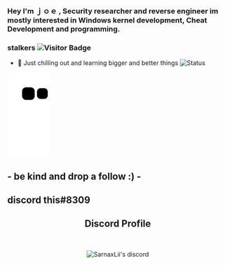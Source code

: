 ### Hey I'm ｊｏｅ , Security researcher and reverse engineer im mostly interested in Windows kernel development, Cheat Development and programming. 

### stalkers ![Visitor Badge](https://visitor-badge.laobi.icu/badge?page_id=DefaultO.DefaultO)
- 🔭 Just chilling out and learning bigger and better things
![Status](https://github-readme-stats.vercel.app/api?username=Skengdoo&show_icons=true&hide_border=true&count_private=true&theme=buefy)




 ![Snake animation](https://github.com/rafaballerini/rafaballerini/blob/output/github-contribution-grid-snake.svg)

## - be kind and drop a follow :) -
## discord this#8309


<h2 align="center">Discord Profile</h2><br>
  <p align="center">
        <img title="Sarnax discord" alt="SarnaxLii's discord" src="https://discord.c99.nl/widget/theme-3/784968545926774787.png"/>
</p>
